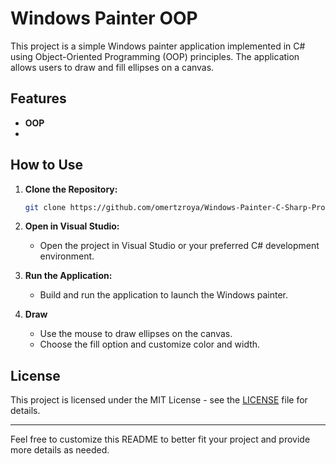 # Windows Painter OOP

This project is a simple Windows painter application implemented in C# using Object-Oriented Programming (OOP) principles. The application allows users to draw and fill ellipses on a canvas.

## Features
- **OOP**
- 
## How to Use
1. **Clone the Repository:**
   ```bash
   git clone https://github.com/omertzroya/Windows-Painter-C-Sharp-Project.git
   ```

2. **Open in Visual Studio:**
   - Open the project in Visual Studio or your preferred C# development environment.

3. **Run the Application:**
   - Build and run the application to launch the Windows painter.

4. **Draw**
   - Use the mouse to draw ellipses on the canvas.
   - Choose the fill option and customize color and width.


## License

This project is licensed under the MIT License - see the [LICENSE](LICENSE) file for details.


---

Feel free to customize this README to better fit your project and provide more details as needed.
